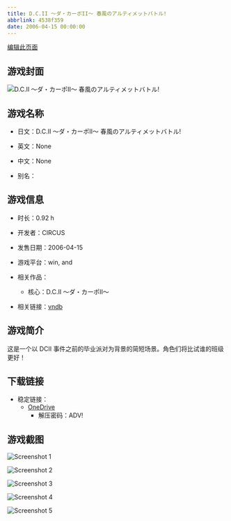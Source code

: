 ```yaml
---
title: D.C.II ～ダ・カーポII～ 春風のアルティメットバトル!
abbrlink: 4538f359
date: 2006-04-15 00:00:00
---
```

[编辑此页面](https://github.com/ACG-3/ADV3-source/blob/main/source/_posts/games/D.C.II%20%EF%BD%9E%E3%83%80%E3%83%BB%E3%82%AB%E3%83%BC%E3%83%9DII%EF%BD%9E%20%E6%98%A5%E9%A2%A8%E3%81%AE%E3%82%A2%E3%83%AB%E3%83%86%E3%82%A3%E3%83%A1%E3%83%83%E3%83%88%E3%83%90%E3%83%88%E3%83%AB%21.md)

## 游戏封面

![D.C.II ～ダ・カーポII～ 春風のアルティメットバトル!](https://pan.timero.xyz/d/onedrive/img_lib_001/D.C.II%20%EF%BD%9E%E3%83%80%E3%83%BB%E3%82%AB%E3%83%BC%E3%83%9DII%EF%BD%9E%20%E6%98%A5%E9%A2%A8%E3%81%AE%E3%82%A2%E3%83%AB%E3%83%86%E3%82%A3%E3%83%A1%E3%83%83%E3%83%88%E3%83%90%E3%83%88%E3%83%AB%21_cover.avif)


## 游戏名称

- 日文：D.C.II ～ダ・カーポII～ 春風のアルティメットバトル!
- 英文：None
- 中文：None

- 别名：


## 游戏信息

- 时长：0.92 h
- 开发者：CIRCUS
- 发售日期：2006-04-15
- 游戏平台：win, and
- 相关作品：
   - 核心：D.C.II ～ダ・カーポII～

- 相关链接：[vndb](https://vndb.org/v9837)


## 游戏简介

这是一个以 DCII 事件之前的毕业派对为背景的简短场景。角色们将比试谁的班级更好！


## 下载链接

- 稳定链接：
    - [OneDrive](https://pan.timero.xyz/onedrive/adv_lib_001/D.C.II%20%EF%BD%9E%E3%83%80%E3%83%BB%E3%82%AB%E3%83%BC%E3%83%9DII%EF%BD%9E%20%E6%98%A5%E9%A2%A8%E3%81%AE%E3%82%A2%E3%83%AB%E3%83%86%E3%82%A3%E3%83%A1%E3%83%83%E3%83%88%E3%83%90%E3%83%88%E3%83%AB%21)
        - 解压密码：ADV!



## 游戏截图


![Screenshot 1](https://pan.timero.xyz/d/onedrive/img_lib_001/D.C.II%20%EF%BD%9E%E3%83%80%E3%83%BB%E3%82%AB%E3%83%BC%E3%83%9DII%EF%BD%9E%20%E6%98%A5%E9%A2%A8%E3%81%AE%E3%82%A2%E3%83%AB%E3%83%86%E3%82%A3%E3%83%A1%E3%83%83%E3%83%88%E3%83%90%E3%83%88%E3%83%AB%21_Screenshot_1.avif)

![Screenshot 2](https://pan.timero.xyz/d/onedrive/img_lib_001/D.C.II%20%EF%BD%9E%E3%83%80%E3%83%BB%E3%82%AB%E3%83%BC%E3%83%9DII%EF%BD%9E%20%E6%98%A5%E9%A2%A8%E3%81%AE%E3%82%A2%E3%83%AB%E3%83%86%E3%82%A3%E3%83%A1%E3%83%83%E3%83%88%E3%83%90%E3%83%88%E3%83%AB%21_Screenshot_2.avif)

![Screenshot 3](https://pan.timero.xyz/d/onedrive/img_lib_001/D.C.II%20%EF%BD%9E%E3%83%80%E3%83%BB%E3%82%AB%E3%83%BC%E3%83%9DII%EF%BD%9E%20%E6%98%A5%E9%A2%A8%E3%81%AE%E3%82%A2%E3%83%AB%E3%83%86%E3%82%A3%E3%83%A1%E3%83%83%E3%83%88%E3%83%90%E3%83%88%E3%83%AB%21_Screenshot_3.avif)

![Screenshot 4](https://pan.timero.xyz/d/onedrive/img_lib_001/D.C.II%20%EF%BD%9E%E3%83%80%E3%83%BB%E3%82%AB%E3%83%BC%E3%83%9DII%EF%BD%9E%20%E6%98%A5%E9%A2%A8%E3%81%AE%E3%82%A2%E3%83%AB%E3%83%86%E3%82%A3%E3%83%A1%E3%83%83%E3%83%88%E3%83%90%E3%83%88%E3%83%AB%21_Screenshot_4.avif)

![Screenshot 5](https://pan.timero.xyz/d/onedrive/img_lib_001/D.C.II%20%EF%BD%9E%E3%83%80%E3%83%BB%E3%82%AB%E3%83%BC%E3%83%9DII%EF%BD%9E%20%E6%98%A5%E9%A2%A8%E3%81%AE%E3%82%A2%E3%83%AB%E3%83%86%E3%82%A3%E3%83%A1%E3%83%83%E3%83%88%E3%83%90%E3%83%88%E3%83%AB%21_Screenshot_5.avif)

